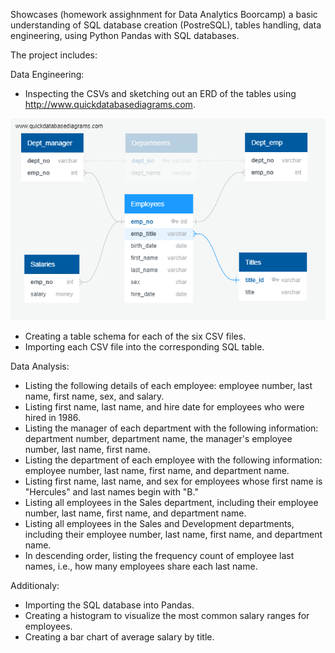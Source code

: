 Showcases (homework assighnment for Data Analytics Boorcamp) a basic understanding of SQL database creation (PostreSQL), tables handling, data engineering, using Python Pandas with SQL databases.

The project includes:

Data Engineering:

- Inspecting the CSVs and sketching out an ERD of the tables using http://www.quickdatabasediagrams.com.

![SQL_diagramm](EmployeeSQL/SQL_diagramm.png)

- Creating a table schema for each of the six CSV files.
- Importing each CSV file into the corresponding SQL table.

Data Analysis:

- Listing the following details of each employee: employee number, last name, first name, sex, and salary.
- Listing first name, last name, and hire date for employees who were hired in 1986.
- Listing the manager of each department with the following information: department number, department name, the manager's employee number, last name, first name.
- Listing the department of each employee with the following information: employee number, last name, first name, and department name.
- Listing first name, last name, and sex for employees whose first name is "Hercules" and last names begin with "B."
- Listing all employees in the Sales department, including their employee number, last name, first name, and department name.
- Listing all employees in the Sales and Development departments, including their employee number, last name, first name, and department name.
- In descending order, listing the frequency count of employee last names, i.e., how many employees share each last name.

Additionaly:

- Importing the SQL database into Pandas. 
- Creating a histogram to visualize the most common salary ranges for employees.
- Creating a bar chart of average salary by title.

